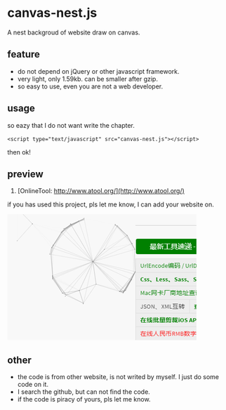 # canvas-nest.js
A nest backgroud of website draw on canvas.


## feature

 - do not depend on jQuery or other javascript framework.
 - very light, only 1.59kb. can be smaller after gzip.
 - so easy to use, even you are not a web developer.

## usage

so eazy that I do not want write the chapter.

    <script type="text/javascript" src="canvas-nest.js"></script>

then ok!

## preview 

1. [OnlineTool: http://www.atool.org/](http://www.atool.org/)

if you has used this project, pls let me know, I can add your website on.


![screenshot](screenshot.png)


## other

 - the code is from other website, is not writed by myself. I just do some code on it.
 - I search the github, but can not find the code.
 - if the code is piracy of yours, pls let me know.


